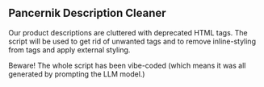 ## Pancernik Description Cleaner

Our product descriptions are cluttered with deprecated HTML tags. The script will be used to get rid of unwanted tags and to remove inline-styling from tags and apply external styling.

Beware! The whole script has been vibe-coded (which means it was all generated by prompting the LLM model.)